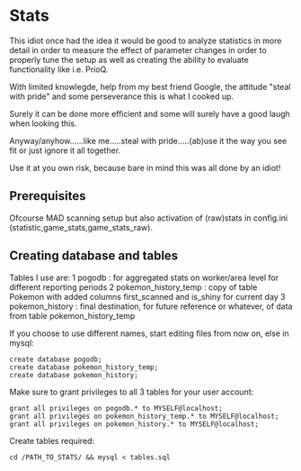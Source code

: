 # Stats

This idiot once had the idea it would be good to analyze statistics in more detail in order to measure the effect of parameter changes in order to properly tune the setup as well as creating the ability to evaluate functionality like i.e. PrioQ.

With limited knowlegde, help from my best friend Google, the attitude "steal with pride" and some perseverance this is what I cooked up.

Surely it can be done more efficient and some will surely have a good laugh when looking this. 

Anyway/anyhow......like me.....steal with pride.....(ab)use it the way you see fit or just ignore it all together.


Use it at you own risk, because bare in mind this was all done by an idiot!



## Prerequisites
Ofcourse MAD scanning setup but also activation of (raw)stats in config.ini (statistic,game_stats,game_stats_raw).



## Creating database and tables

Tables I use are:
1 pogodb : for aggregated stats on worker/area level for different reporting periods
2 pokemon_history_temp : copy of table Pokemon with added columns first_scanned and is_shiny for current day
3 pokemon_history : final destination, for future reference or whatever, of data from table pokemon_history_temp

If you choose to use different names, start editing files from now on, else in mysql:
```
create database pogodb;
create database pokemon_history_temp;
create database pokemon_history;
```

Make sure to grant privileges to all 3 tables for your user account:
```
grant all privileges on pogodb.* to MYSELF@localhost;
grant all privileges on pokemon_history_temp.* to MYSELF@localhost;
grant all privileges on pokemon_history.* to MYSELF@localhost;
```

Create tables required:
```
cd /PATH_TO_STATS/ && mysql < tables.sql
``` 
